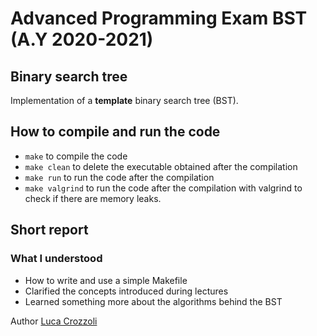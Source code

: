 # Advanced Programming Exam BST (A.Y 2020-2021)
## Binary search tree

Implementation of a **template** binary search tree (BST). 

## How to compile and run the code
- `make` to compile the code
- `make clean` to delete the executable obtained after the compilation
- `make run` to run the code after the compilation
- `make valgrind` to run the code after the compilation with valgrind to check if there are memory leaks.

## Short report
### What I understood
- How to write and use a simple Makefile
- Clarified the concepts introduced during lectures
- Learned something more about the algorithms behind the BST



Author [Luca Crozzoli](https://github.com/Luca-Crozzoli)
